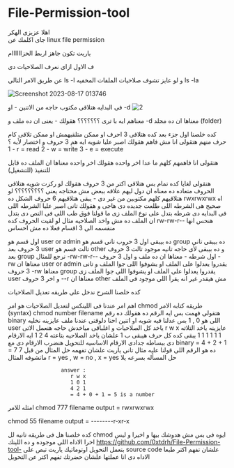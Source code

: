 # File-Permission-tool


اهلا عزيزى الهكر  
جاى اكلمك عن linux file permission 

ياريت تكون جاهز اربط الحزاااااام 

ف الاول ازاى نعرف الصلاحيات دى

عن طريق الامر التالى ls -l و لو عايز تشوف صلاحيات الملفات المخفيه ls -la 

![Screenshot 2023-08-17 013746](https://github.com/0xtdrh/File-Permission-tool-/assets/142453072/44765e19-da4a-4b68-a11c-131c26ed5a5d)



فى البدايه هتلاقى مكتوب حاجه من الاتنين - او
-d ![2](https://github.com/0xtdrh/File-Permission-tool-/assets/142453072/d52072b4-6f79-4e36-b141-ff60d1d3e501)

معناهم ايه با ترى ؟؟؟؟؟؟؟
هقولك - يعنى ان ده ملف و -d معناها ان ده مجلد (folder)

كده خلصنا اول جزء بعد كده هتلاقى 3 احرف او ممكن متلقيهمش او ممكن تلاقى كام حرف منهم
هتقولى انا مش فاهم 
هقولك اصبر عليا شويه 
ايه هم 3 حروف و اختصار لأيه ؟
1 - r  = read
2 - w  = write 
3 - e  = execute

هتقولى انا فاهمهم كلهم ما عدا اخر واحده هقولك اخر واحده معناها ان الملف ده قابل للتنفيذ (للتشغيل)

هتقولى لغايا كده تمام بس هتلاقى اكتر من 3 حروف
هقولك لو ركزت شويه هتلاقى الحروف متعاده ده معناه ان دول ليهم علاقه ببعض مش محتاجه يعنى ؟؟؟؟؟؟؟؟؟
لو هتلاقيهم كلهم مكتوبين من غير دى - يبقى هتلاقيهم 6 حروف الشكل ده rwxrwxrwx 
اه صحيح هى الشرطه اللى طلعت جديده دى 
هاجى و هقولك تانى اصبر عليا
الشرطه اللى فى البدايه دى شرطه بتدل على نوع الملف زى ما قولنا فوق 
طب اللى فى النص دى بتدل ان الملف ده مش واخد الصلاحيه 
مثال لو لقيت الحروف كده 
rw-rw-r--
هنحس انها منقسمه الى 3 اقسام فعلا ده مش احساس 

اول قسم هو user or admin ده بيبقى اول 3 حروب 
تانى قسم هو group ده بيبقى تانى 3 حروف بعد user 
تالت قسم هو other و ده بيبقى لأى حاجه تانيه موجود تالت 3 حروف بعد group 
نرجع للمثال 
-rw-rw-r--
اول شرطه - معناها ان ده ملف 
و اول 3 حروف -rw معناها ان user or admin يقدروا يعدلوا على الملف او يشوفوا اللى جوا الملف
و تانى 3 حروف -rw معناها group يقدروا يعدلوا على الملف او يشوفوا اللى جوا الملف زى user 
و اخر 3 حروف --r معناها ان other مش هيقدر غير انه يقرأ اللى موجود فى الملف 

كده خلصنا الشرح ندخل على طريقه تعديل الصلاحيات 

اهم امر عندنا فى اللينكس لتعديل الصلاحيات هو امر 
chmod 
طريقه كتابه الامر (syntax) 
chmod number filename 
هتقولى فهمت بس ايه الرقم ده هقولك ده رقم binary اللى هو 0 , 1
بس عدلنا فيه شويه او اتنين 
احنا دلوقتى عندنا ملف عايزينه نخليه user ياخد كل الصلاحيات و اغلباقى مياخدش حاجه 
هنعمل الاتى 
                        r w x عايزينه ياخد التلاته 
                        1 1 1
         1 1 1  يبقى كده كل حرف هيبقى ب 1 علشان ياخد الصلاحيه بتاعته 
                        4 2 1
             ايه الارقام دى ببساطه جدادى الارقام الاساسيه للتحويل هنضرب الارقام دى مع binary
                        = 4 + 2 + 1 = 7 
7 ده هو الرقم اللى قولنا عليه 
مثال تانى ياريت علشان تفهمه حل المثال من قبل ماتشوفه 
المثال r = yes  ,  w = no  , x = yes 
حل المسأله بسرعه يلا

                        
                     answer :
                        r w x 
                        1 0 1 
                        4 2 1 
                        = 4 + 0 + 1 = 5 is a number 


امثله للامر 
chmod 777 filename 
output = rwxrwxrwx 

chmod 55 filename 
output = --------r-xr-x

كده خلصنا هل فى طريقه تانيه لل chmod 
ايوه فى بس مش هدوشك بيها و اخيرا و ليس اخرا الاداه اللى موجوده و ده اللينك 
https://github.com/0xtdrh/File-Permission-tool-
بتعمل التحويل اوتوماتيك ياريت تبص على source code علشان تفهم اكتر
طبعا الاداه دى انا عملتها علشان حضرتك تفهم اكتر عن التحويل 
